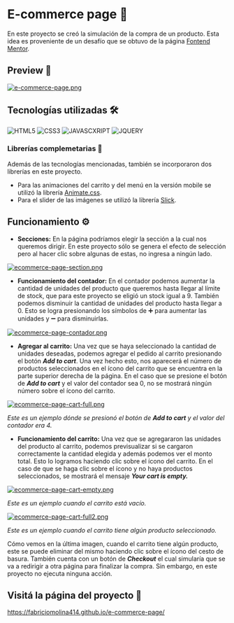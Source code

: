 
# E-commerce page 🛒

En este proyecto se creó la simulación de la compra de un producto. Esta idea es proveniente de 
un desafío que se obtuvo de la página [Fontend Mentor](https://www.frontendmentor.io/).


## Preview 📸

[![e-commerce-page.png](https://i.postimg.cc/qRW1yN3d/e-commerce-page.png)](https://postimg.cc/BLc5GQph)

## Tecnologías utilizadas 🛠️

![HTML5](https://img.shields.io/badge/HTML5-E34F26?style=for-the-badge&logo=html5&logoColor=white)
![CSS3](https://img.shields.io/badge/CSS3-1572B6?style=for-the-badge&logo=css3&logoColor=white)
![JAVASCXRIPT](https://img.shields.io/badge/JavaScript-323330?style=for-the-badge&logo=javascript&logoColor=F7DF1E)
![JQUERY](https://img.shields.io/badge/jQuery-0769AD?style=for-the-badge&logo=jquery&logoColor=white)


### Librerías complemetarias 🔩

Además de las tecnologías mencionadas, también se incorporaron dos librerías en este proyecto. 

- Para las animaciones del carrito y del menú en la versión mobile se utilizó la librería [Animate.css](https://animate.style/).
- Para el slider de las imágenes se utilizó la librería [Slick](https://kenwheeler.github.io/slick/).
## Funcionamiento ⚙️

- **Secciones:**
En la página podríamos elegir la sección a la cual nos queremos dirigir. En este proyecto sólo se 
genera el efecto de selección pero al hacer clic sobre algunas de estas, no ingresa a ningún lado.

[![ecommerce-page-section.png](https://i.postimg.cc/qvB0mxww/ecommerce-page-section.png)](https://postimg.cc/2VtPyvPL)


- **Funcionamiento del contador:**
En el contador podemos aumentar la cantidad de unidades del producto que queremos hasta llegar al límite 
de stock, que para este proyecto se eligió un stock igual a 9.
También podemos disminuir la cantidad de unidades del producto hasta llegar a 0. Esto se logra presionando los 
símbolos de ➕ para aumentar las unidades y ➖ para disminuirlas. 

[![ecommerce-page-contador.png](https://i.postimg.cc/rpXPz8HH/ecommerce-page-contador.png)](https://postimg.cc/RWdRDz41)

- **Agregar al carrito:** 
Una vez que se haya seleccionado la cantidad de unidades deseadas, podemos agregar el 
pedido al carrito presionando el botón _**Add to cart**_. Una vez hecho esto, nos aparecerá el 
número de productos seleccionados en el ícono del carrito que se encuentra en la parte 
superior derecha de la página. 
En el caso que se presione el botón de _**Add to cart**_ y el valor del contador 
sea 0, no se mostrará ningún número sobre el ícono del carrito. 

[![ecommerce-page-cart-full.png](https://i.postimg.cc/dt8v3WQQ/ecommerce-page-cart-full.png)](https://postimg.cc/vcHCSt6C)


_Este es un ejemplo dónde se presionó el botón de **Add to cart** y el valor del contador era 4._

- **Funcionamiento del carrito:**
Una vez que se agregararon las unidades del producto al carrito, podemos previsualizar si se 
cargaron correctamente la cantidad elegida y además podemos ver el monto total. Esto lo 
logramos haciendo clic sobre el ícono del carrito.
En el caso de que se haga clic sobre el ícono y 
no haya productos seleccionados, se mostrará el mensaje _**Your cart is empty.**_

[![ecommerce-page-cart-empty.png](https://i.postimg.cc/PrLp7nM3/ecommerce-page-cart-empty.png)](https://postimg.cc/HVgkJKRX)

_Este es un ejemplo cuando el carrito está vacío._

[![ecommerce-page-cart-full2.png](https://i.postimg.cc/cLvJHRzF/ecommerce-page-cart-full2.png)](https://postimg.cc/BjG37K4F)

_Este es un ejemplo cuando el carrito tiene algún producto seleccionado._


Cómo vemos en la última imagen, cuando el carrito tiene algún producto, este se puede eliminar 
del mismo haciendo clic sobre el ícono del cesto de basura. 
También cuenta con un botón de 
_**Checkout**_ el cual simularía que se va a redirigir a otra página para finalizar la compra. Sin 
embargo, en este proyecto no ejecuta ninguna acción. 
## Visitá la página del proyecto 🚀

https://fabriciomolina414.github.io/e-commerce-page/

